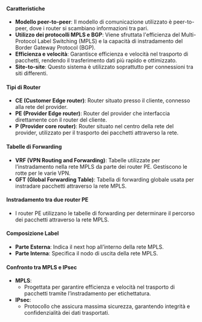#### Caratteristiche

- **Modello peer-to-peer**: Il modello di comunicazione utilizzato è peer-to-peer, dove i router si scambiano informazioni tra pari.
- **Utilizzo dei protocolli MPLS e BGP**: Viene sfruttata l'efficienza del Multi-Protocol Label Switching (MPLS) e la capacità di instradamento del Border Gateway Protocol (BGP).
- **Efficienza e velocità**: Garantisce efficienza e velocità nel trasporto di pacchetti, rendendo il trasferimento dati più rapido e ottimizzato.
- **Site-to-site**: Questo sistema è utilizzato soprattutto per connessioni tra siti differenti.

#### Tipi di Router

- **CE (Customer Edge router)**: Router situato presso il cliente, connesso alla rete del provider.
- **PE (Provider Edge router)**: Router del provider che interfaccia direttamente con il router del cliente.
- **P (Provider core router)**: Router situato nel centro della rete del provider, utilizzato per il trasporto dei pacchetti attraverso la rete.

  
#### Tabelle di Forwarding


- **VRF (VPN Routing and Forwarding)**: Tabelle utilizzate per l’instradamento nella rete MPLS da parte dei router PE. Gestiscono le rotte per le varie VPN.
- **GFT (Global Forwarding Table)**: Tabella di forwarding globale usata per instradare pacchetti attraverso la rete MPLS.

  
#### Instradamento tra due router PE

  
- I router PE utilizzano le tabelle di forwarding per determinare il percorso dei pacchetti attraverso la rete MPLS.

  
#### Composizione Label

  
- **Parte Esterna**: Indica il next hop all’interno della rete MPLS.
- **Parte Interna**: Specifica il nodo di uscita della rete MPLS.

  
#### Confronto tra MPLS e IPsec

  

- **MPLS**:
    - Progettata per garantire efficienza e velocità nel trasporto di pacchetti tramite l’instradamento per etichettatura.
- **IPsec**:
    - Protocollo che assicura massima sicurezza, garantendo integrità e confidenzialità dei dati trasportati.